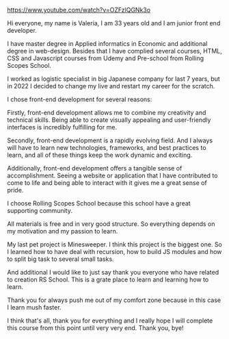 https://www.youtube.com/watch?v=OZFzlQGNk3o

Hi everyone, my name is Valeria, I am 33 years old and I am junior front end developer.

I have master degree in Applied informatics in Economic and additional degree in web-design.
Besides that I have complied several courses, HTML, CSS and Javascript courses from Udemy and Pre-school from Rolling Scopes School.

I worked as logistic specialist in big Japanese company for last 7 years, but in 2022 I decided to change my live and restart my career for the scratch.

I chose front-end development for several reasons:

Firstly, front-end development allows me to combine my creativity and technical skills.
Being able to create visually appealing and user-friendly interfaces is incredibly fulfilling for me.

Secondly, front-end development is a rapidly evolving field. And I always will have to learn new technologies, frameworks, and best practices to learn, and all of these things keep the work dynamic and exciting. 

Additionally, front-end development offers a tangible sense of accomplishment. Seeing a website or application that I have contributed to come to life and being able to interact with it gives me a great sense of pride.

I choose Rolling Scopes School because this school have a great supporting community.

All materials is free and in very good structure. So everything depends on my motivation and my passion to learn.

My last pet project is Minesweeper. I think this project is the biggest one.
So I learned how to have deal with recursion, how to build JS modules and how to split big task to several small tasks.

And additional I would like to just say thank you everyone who have related to creation RS School.
This is a grate place to learn and learning how to learn.

Thank you for always push me out of my comfort zone because in this case I learn mush faster.

I think that's all, thank you for everything and I really hope I will complete this course from this point until very very end. Thank you, bye! 
